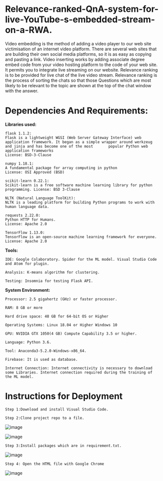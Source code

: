 # Relevance-ranked-QnA-system-for-live-YouTube-s-embedded-stream-on-a-RWA.
Video embedding is the method of adding a video player to our web site victimisation of an internet video platform. There are several web sites that are building their own social media platforms, so it is as easy as copying and pasting a link. Video inserting works by adding associate degree embed code from your video hosting platform to the code of your web site. It permits you to integrate live streaming on our website.
Relevance ranking is to be provided for live chat of the live video stream. Relevance ranking is the process of sorting the chats so that those Questions which are most likely to be relevant to the topic are shown at the top of the chat window with the answer.
# Dependencies And Requirements:
**Libraries used:**
    
    flask 1.1.2: 
    Flask is a lightweight WGSI (Web Server Gateway Interface) web application framework. It began as a simple wrapper around werkzeug and jinja and has become one of the most       popular Python web application frameworks 
    License: BSD-3-Clause 
    
    numpy 1.18.1: 
    A fundamental package for array computing in python 
    License: OSI Approved (BSD) 
    
    scikit-learn 0.22.1: 
    Scikit-learn is a free software machine learning library for python programming. License: BSD 3-Clause 

    NLTK (Natural Language ToolKit):
    NLTK is a leading platform for building Python programs to work with human language data.
    
    requests 2.22.0: 
    Python HTTP for Humans. 
    License: Apache 2.0 
    
    TensorFlow 1.13.0: 
    TensorFlow is an open-source machine learning framework for everyone. 
    License: Apache 2.0 


**Tools:**
  
    IDE: Google Colaboratory. Spider for the ML model. Visual Studio Code and Atom for plugin.
  
    Analysis: K-means algorithm for clustering.
    
    Testing: Insomnia for testing Flask API.


**System Environment:**
    
    Processor: 2.5 gigahertz (GHz) or faster processor.
    
    RAM: 8 GB or more

    Hard drive space: 48 GB for 64-bit OS or Higher

    Operating Systems: Linux 18.04 or Higher Windows 10

    GPU: NVIDIA GTX 1050(4 GB) Compute Capability 3.5 or higher.

    Language: Python 3.6.

    Tool: Anaconda3-5.2.0-Windows-x86_64.
    
    Firebase: It is used as database.

    Internet Connection: Internet connectivity is necessary to download some Libraries. Internet connection required during the training of the ML model.
    
    
   # Instructions for Deployment

    Step 1:Download and install Visual Studio Code.
	
    Step 2:Clone project repo to a file.
    
   ![image](https://user-images.githubusercontent.com/80306572/124115571-9892d100-da8b-11eb-877a-aa5c5ca2c5bc.png)
   
   
   ![image](https://user-images.githubusercontent.com/80306572/124115747-cd068d00-da8b-11eb-8efe-0b0ee4f59de2.png)


    Step 3:Install packages which are in requirement.txt.
    
   ![image](https://user-images.githubusercontent.com/80306572/124115867-ead3f200-da8b-11eb-8ecf-6bb30deebda4.png)


    Step 4: Open the HTML file with Google Chrome
    
   ![image](https://user-images.githubusercontent.com/80306572/124115910-fa533b00-da8b-11eb-8cfc-cec0d138045a.png)

